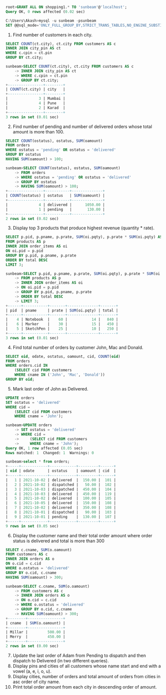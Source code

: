 ```SQL
root>GRANT ALL ON shopping1.* TO 'sunbeam'@'localhost';
Query OK, 0 rows affected (0.02 sec)

C:\Users\Akash>mysql -u sunbeam -psunbeam
SET @@sql_mode='ONLY_FULL_GROUP_BY,STRICT_TRANS_TABLES,NO_ENGINE_SUBSTITUTION';

```

1. Find number of customers in each city.

```SQL
SELECT COUNT(ct.city), ct.city FROM customers AS c
INNER JOIN city_pin AS ct
WHERE c.cpin = ct.pin
GROUP BY ct.city;

sunbeam>SELECT COUNT(ct.city), ct.city FROM customers AS c
    -> INNER JOIN city_pin AS ct
    -> WHERE c.cpin = ct.pin
    -> GROUP BY ct.city;
+----------------+--------+
| COUNT(ct.city) | city   |
+----------------+--------+
|              3 | Mumbai |
|              4 | Pune   |
|              2 | Karad  |
+----------------+--------+
3 rows in set (0.01 sec)
```

2. Find number of pending and number of delivered orders whose total amount is more than 100.

```SQL
SELECT COUNT(ostatus), ostatus, SUM(oamount)
FROM orders
WHERE ostatus = 'pending' OR ostatus = 'delivered'
GROUP BY ostatus
HAVING SUM(oamount) > 100;

sunbeam>SELECT COUNT(ostatus), ostatus, SUM(oamount)
    -> FROM orders
    -> WHERE ostatus = 'pending' OR ostatus = 'delivered'
    -> GROUP BY ostatus
    -> HAVING SUM(oamount) > 100;
+----------------+-----------+--------------+
| COUNT(ostatus) | ostatus   | SUM(oamount) |
+----------------+-----------+--------------+
|              4 | delivered |      1050.00 |
|              1 | pending   |       130.00 |
+----------------+-----------+--------------+
2 rows in set (0.02 sec)
```

3. Display top 3 products that produce highest revenue (quantity \* rate).

```SQL
SELECT p.pid, p.pname, p.prate, SUM(oi.pqty), p.prate * SUM(oi.pqty) AS total
FROM products AS p
INNER JOIN order_items AS oi
ON oi.pid = p.pid
GROUP BY p.pid, p.pname, p.prate
ORDER BY total DESC
LIMIT 3;

sunbeam>SELECT p.pid, p.pname, p.prate, SUM(oi.pqty), p.prate * SUM(oi.pqty) AS total
    -> FROM products AS p
    -> INNER JOIN order_items AS oi
    -> ON oi.pid = p.pid
    -> GROUP BY p.pid, p.pname, p.prate
    -> ORDER BY total DESC
    -> LIMIT 3;
+------+-----------+-------+--------------+-------+
| pid  | pname     | prate | SUM(oi.pqty) | total |
+------+-----------+-------+--------------+-------+
|    4 | Notebook  |    60 |           14 |   840 |
|    6 | Marker    |    30 |           15 |   450 |
|    5 | SketchPen |    25 |           10 |   250 |
+------+-----------+-------+--------------+-------+
3 rows in set (0.01 sec)
```

4. Find total number of orders by customer John, Mac and Donald.

```SQL
SELECT oid, odate, ostatus, oamount, cid, COUNT(oid)
FROM orders
WHERE orders.cid IN
    (SELECT cid FROM customers
    WHERE cname IN ('John', 'Mac', 'Donald'))
GROUP BY oid;
```

5. Mark last order of John as Delivered.

```SQL
UPDATE orders
SET ostatus = 'delivered'
WHERE cid =
    (SELECT cid FROM customers
    WHERE cname = 'John');

sunbeam>UPDATE orders
    -> SET ostatus = 'delivered'
    -> WHERE cid =
    ->     (SELECT cid FROM customers
    ->     WHERE cname = 'John');
Query OK, 1 row affected (0.05 sec)
Rows matched: 1  Changed: 1  Warnings: 0

sunbeam>select * from orders;
+-----+------------+------------+---------+------+
| oid | odate      | ostatus    | oamount | cid  |
+-----+------------+------------+---------+------+
|   1 | 2021-10-02 | delivered  |  150.00 |  101 |
|   2 | 2021-10-02 | dispatched |   50.00 |  102 |
|   3 | 2021-10-03 | dispatched |  450.00 |  104 |
|   4 | 2021-10-03 | delivered  |  450.00 |  119 |
|   5 | 2021-10-02 | delivered  |  100.00 |  105 |
|   6 | 2021-10-05 | delivered  |  150.00 |  108 |
|   7 | 2021-10-02 | delivered  |  350.00 |  108 |
|   8 | 2021-10-01 | dispatched |   90.00 |  103 |
|   9 | 2021-10-01 | pending    |  130.00 |  107 |
+-----+------------+------------+---------+------+
9 rows in set (0.05 sec)
```

6. Display the customer name and their total order amount where order status is delivered and total is more than 300

```SQL
SELECT c.cname, SUM(o.oamount)
FROM customers AS c
INNER JOIN orders AS o
ON o.cid = c.cid
WHERE o.ostatus = 'delivered'
GROUP BY o.cid, c.cname
HAVING SUM(oamount) > 300;

sunbeam>SELECT c.cname, SUM(o.oamount)
    -> FROM customers AS c
    -> INNER JOIN orders AS o
    -> ON o.cid = c.cid
    -> WHERE o.ostatus = 'delivered'
    -> GROUP BY o.cid, c.cname
    -> HAVING SUM(oamount) > 300;
+--------+----------------+
| cname  | SUM(o.oamount) |
+--------+----------------+
| Millar |         500.00 |
| Merry  |         450.00 |
+--------+----------------+
2 rows in set (0.00 sec)
```

7. Update the last order of Adam from Pending to dispatch and then dispatch to
   Delivered (in two different queries).
8. Display pins and cities of all customers whose name start and end with a
   vowel (a, e, i, o, u).
9. Display cities, number of orders and total amount of orders from cities in asc
   order of city name.
10. Print total order amount from each city in descending order of amount.
